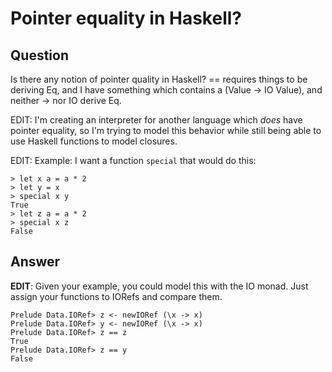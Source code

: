 
# Pointer equality in Haskell?

## Question
        
Is there any notion of pointer quality in Haskell? == requires things to be deriving Eq, and I have something which contains a (Value -> IO Value), and neither -> nor IO derive Eq.

EDIT: I'm creating an interpreter for another language which _does_ have pointer equality, so I'm trying to model this behavior while still being able to use Haskell functions to model closures.

EDIT: Example: I want a function `special` that would do this:

    > let x a = a * 2
    > let y = x
    > special x y
    True
    > let z a = a * 2
    > special x z
    False

## Answer
        
**EDIT**: Given your example, you could model this with the IO monad. Just assign your functions to IORefs and compare them.

    Prelude Data.IORef> z <- newIORef (\x -> x)
    Prelude Data.IORef> y <- newIORef (\x -> x)
    Prelude Data.IORef> z == z
    True
    Prelude Data.IORef> z == y
    False
